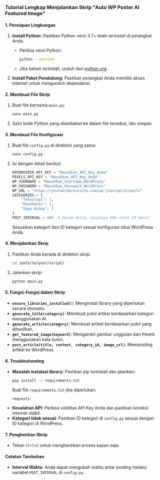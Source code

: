 ### Tutorial Lengkap Menjalankan Skrip "Auto WP Poster AI Featured Image"

#### **1. Persiapan Lingkungan**
1. **Install Python**:
   Pastikan Python versi 3.7+ telah terinstall di perangkat Anda.
   - Periksa versi Python:
     ```bash
     python --version
     ```
   - Jika belum terinstall, unduh dari [python.org](https://www.python.org/downloads/).

2. **Install Paket Pendukung**:
   Pastikan perangkat Anda memiliki akses internet untuk mengunduh dependensi.

#### **2. Membuat File Skrip**
1. Buat file bernama `main.py`:
   ```bash
   nano main.py
   ```
2. Salin kode Python yang disediakan ke dalam file tersebut, lalu simpan.

#### **3. Membuat File Konfigurasi**
1. Buat file `config.py` di direktori yang sama:
   ```bash
   nano config.py
   ```
2. Isi dengan detail berikut:
   ```python
   OPENROUTER_API_KEY = "Masukkan_API_Key_Anda"
   PEXELS_API_KEY = "Masukkan_API_Key_Anda"
   WP_USERNAME = "Masukkan_Username_WordPress"
   WP_PASSWORD = "Masukkan_Password_WordPress"
   WP_URL = "https://yourwordpresssite.com/wp-json/wp/v2/posts"
   CATEGORIES = {
       "Teknologi": 1,
       "Kesehatan": 2,
       "Gaya Hidup": 3
   }
   POST_INTERVAL = 600  # Dalam detik, misalnya 600 untuk 10 menit
   ```
   Sesuaikan kategori dan ID kategori sesuai konfigurasi situs WordPress Anda.

#### **4. Menjalankan Skrip**
1. Pastikan Anda berada di direktori skrip.
   ```bash
   cd /path/to/your/script/
   ```
2. Jalankan skrip:
   ```bash
   python main.py
   ```

#### **5. Fungsi-Fungsi dalam Skrip**
- **`ensure_libraries_installed()`**: Menginstal library yang diperlukan secara otomatis.
- **`generate_title(category)`**: Membuat judul artikel berdasarkan kategori menggunakan AI.
- **`generate_article(category)`**: Membuat artikel berdasarkan judul yang dihasilkan.
- **`get_featured_image(keyword)`**: Mengambil gambar unggulan dari Pexels menggunakan kata kunci.
- **`post_article(title, content, category_id, image_url)`**: Memposting artikel ke WordPress.

#### **6. Troubleshooting**
- **Masalah instalasi library**: Pastikan pip terinstall dan jalankan:
  ```bash
  pip install -r requirements.txt
  ```
  Buat file `requirements.txt` jika diperlukan:
  ```
  requests
  ```
- **Kesalahan API**: Periksa validitas API Key Anda dan pastikan koneksi internet stabil.
- **Kategori tidak sesuai**: Pastikan ID kategori di `config.py` sesuai dengan ID kategori di WordPress.

#### **7. Penghentian Skrip**
- Tekan `Ctrl+C` untuk menghentikan proses kapan saja.

#### **Catatan Tambahan**
- **Interval Waktu**: Anda dapat mengubah waktu antar posting melalui variabel `POST_INTERVAL` di `config.py`.
